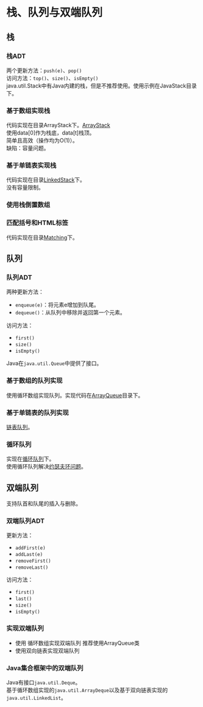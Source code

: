 # 栈、队列与双端队列

## 栈

### 栈ADT

两个更新方法：`push(e)`、`pop()`  
访问方法：`top()`、`size()`、`isEmpty()`  
java.util.Stack中有Java内建的栈，但是不推荐使用。使用示例在JavaStack目录下。

### 基于数组实现栈

代码实现在目录ArrayStack下。[ArrayStack](ArrayStack)  
使用data[0]作为栈底，data[t]栈顶。  
简单且高效（操作均为O(1)）。  
缺陷：容量问题。

### 基于单链表实现栈

代码实现在目录[LinkedStack](LinkedStack)下。  
没有容量限制。  

### 使用栈倒置数组

### 匹配括号和HTML标签

代码实现在目录[Matching](Matching)下。  

## 队列

### 队列ADT

两种更新方法：

* `enqueue(e)`：将元素e增加到队尾。
* `dequeue()`：从队列中移除并返回第一个元素。

访问方法：

* `first()`
* `size()`
* `isEmpty()`

Java在`java.util.Queue`中提供了接口。

### 基于数组的队列实现

使用循环数组实现队列。实现代码在[ArrayQueue](ArrayQueue)目录下。

### 基于单链表的队列实现

[链表队列](LinkedQueue)。

### 循环队列

实现在[循环队列](LinkedCircularQueue)下。  
使用循环队列解决[约瑟夫环问题](LinkedCircularQueue/Josephus.java)。

## 双端队列

支持队首和队尾的插入与删除。

### 双端队列ADT

更新方法：

* `addFirst(e)`
* `addLast(e)`
* `removeFirst()`
* `removeLast()`

访问方法：

* `first()`
* `last()`
* `size()`
* `isEmpty()`

### 实现双端队列

* 使用 循环数组实现双端队列
  推荐使用ArrayQueue类
* 使用双向链表实现双端队列

### Java集合框架中的双端队列

Java有接口`java.util.Deque`。  
基于循环数组实现的`java.util.ArrayDeque`以及基于双向链表实现的`java.util.LinkedList`。
